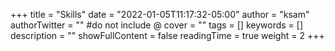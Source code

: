+++
title = "Skills"
date = "2022-01-05T11:17:32-05:00"
author = "ksam"
authorTwitter = "" #do not include @
cover = ""
tags = []
keywords = []
description = ""
showFullContent = false
readingTime = true
weight = 2
+++
